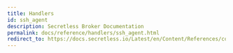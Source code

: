 ```yaml
---
title: Handlers
id: ssh_agent
description: Secretless Broker Documentation
permalink: docs/reference/handlers/ssh_agent.html
redirect_to: https://docs.secretless.io/Latest/en/Content/References/connectors/ssh_agent.htm
---
```

